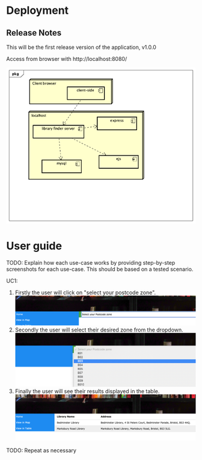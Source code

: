 # Deployment

## Release Notes

This will be the first release version of the application, v1.0.0

Access from browser with http://localhost:8080/

![Insert Deployment diagram here](images/deployment.png)

# User guide
TODO: Explain how each use-case works by providing step-by-step screenshots for each use-case. This should be based on a tested scenario.

UC1:
1. Firstly the user will click on "select your postcode zone".
![Insert screenshots here](images/uc1-1.png)
2. Secondly the user will select their desired zone from the dropdown. 
![Insert screenshots here](images/uc1-2.png)
3. Finally the user will see their results displayed in the table.
![Insert screenshots here](images/uc1-3.png)

TODO: Repeat as necessary
